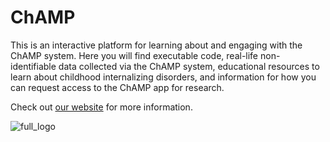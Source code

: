 # ChAMP

This is an interactive platform for learning about and engaging with the ChAMP system. Here you will find executable code, real-life non-identifiable data collected via the ChAMP system, educational resources to learn about childhood internalizing disorders, and information for how you can request access to the ChAMP app for research.


Check out [our website](https://jupyterbook.org) for more information.

![full_logo](../images/full_logo.png)

```{tableofcontents}
```
